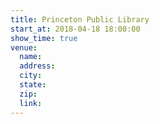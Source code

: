 ```yaml
---
title: Princeton Public Library
start_at: 2018-04-18 18:00:00
show_time: true
venue:
  name:
  address:
  city:
  state:
  zip:
  link:
---
```



